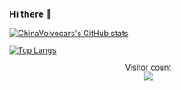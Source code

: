 ### Hi there 👋

[![ChinaVolvocars's GitHub stats](https://github-readme-stats.vercel.app/api?username=ChinaVolvocars)](https://github.com/anuraghazra/github-readme-stats)

[![Top Langs](https://github-readme-stats.vercel.app/api/top-langs/?username=ChinaVolvocars&layout=compact)](https://github.com/anuraghazra/github-readme-stats)

<p align="center"> 
  Visitor count<br>
  <img src="https://profile-counter.glitch.me/ChinaVolvocars/count.svg" />
</p>
